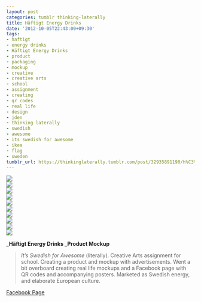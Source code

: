 ```yaml
---
layout: post
categories: tumblr thinking-laterally
title: Häftigt Energy Drinks
date: '2012-10-05T22:43:00+09:30'
tags:
- haftigt
- energy drinks
- Häftigt Energy Drinks
- product
- packaging
- mockup
- creative
- creative arts
- school
- assignment
- creating
- qr codes
- real life
- design
- jden
- thinking laterally
- swedish
- awesome
- its swedish for awesome
- ikea
- flag
- sweden
tumblr_url: https://thinkinglaterally.tumblr.com/post/32935891190/h%C3%A4ftigt-energy-drinks-product-mockup-its
---
```

 ![](/content/images/tumblr/thinking-laterally/tumblr_mbf8quy7Sj1qh9he3o1_r1_1280.png)  
 ![](/content/images/tumblr/thinking-laterally/tumblr_mbf8quy7Sj1qh9he3o6_1280.jpg)  
 ![](/content/images/tumblr/thinking-laterally/tumblr_mbf8quy7Sj1qh9he3o3_1280.jpg)  
 ![](/content/images/tumblr/thinking-laterally/tumblr_mbf8quy7Sj1qh9he3o4_1280.jpg)  
 ![](/content/images/tumblr/thinking-laterally/tumblr_mbf8quy7Sj1qh9he3o5_1280.jpg)  
 ![](/content/images/tumblr/thinking-laterally/tumblr_mbf8quy7Sj1qh9he3o2_r1_1280.jpg)  
 ![](/content/images/tumblr/thinking-laterally/tumblr_mbf8quy7Sj1qh9he3o7_1280.jpg)  
 ![](/content/images/tumblr/thinking-laterally/tumblr_mbf8quy7Sj1qh9he3o10_1280.jpg)  
 ![](/content/images/tumblr/thinking-laterally/tumblr_mbf8quy7Sj1qh9he3o8_1280.jpg)  
 ![](/content/images/tumblr/thinking-laterally/tumblr_mbf8quy7Sj1qh9he3o9_1280.jpg)  
  

**_Häftigt Energy Drinks&nbsp;_Product Mockup**

> _It’s Swedish for Awesome_&nbsp;(literally). Creative Arts assignment for school. Creating a product and mockup with advertisements. Went a bit overboard creating real life mockups and a Facebook page with QR codes and accompanying posters. Marketed as Swedish energy, and elaborate European culture.

[Facebook Page](https://www.facebook.com/Haftigt)

